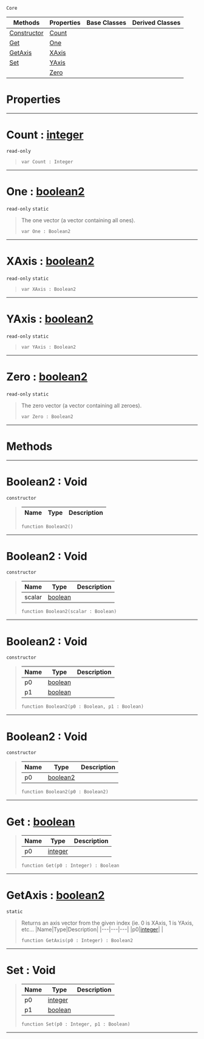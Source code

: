  `Core`

|Methods|Properties|Base Classes|Derived Classes|
|---|---|---|---|
|[ Constructor](https://github.com/ZilchEngine/ZilchDocs/blob/master/code_reference/nada_base_types/boolean2.md#boolean2-void)|[ Count](https://github.com/ZilchEngine/ZilchDocs/blob/master/code_reference/nada_base_types/boolean2.md#count-zilch-engine-docume)| | |
|[ Get](https://github.com/ZilchEngine/ZilchDocs/blob/master/code_reference/nada_base_types/boolean2.md#get-zilch-engine-document)|[ One](https://github.com/ZilchEngine/ZilchDocs/blob/master/code_reference/nada_base_types/boolean2.md#one-zilch-engine-document)| | |
|[ GetAxis](https://github.com/ZilchEngine/ZilchDocs/blob/master/code_reference/nada_base_types/boolean2.md#getaxis-zilch-engine-docu)|[ XAxis](https://github.com/ZilchEngine/ZilchDocs/blob/master/code_reference/nada_base_types/boolean2.md#xaxis-zilch-engine-docume)| | |
|[ Set](https://github.com/ZilchEngine/ZilchDocs/blob/master/code_reference/nada_base_types/boolean2.md#set-void)|[ YAxis](https://github.com/ZilchEngine/ZilchDocs/blob/master/code_reference/nada_base_types/boolean2.md#yaxis-zilch-engine-docume)| | |
| |[ Zero](https://github.com/ZilchEngine/ZilchDocs/blob/master/code_reference/nada_base_types/boolean2.md#zilch-zilch-engine-documen)| | |


 #  Properties


---  
 #  Count : [integer](https://github.com/ZilchEngine/ZilchDocs/blob/master/code_reference/nada_base_types/integer.md)

 `read-only`

> 
> ``` lang=cpp, name=Nada
> var Count : Integer


---  
 #  One : [boolean2](https://github.com/ZilchEngine/ZilchDocs/blob/master/code_reference/nada_base_types/boolean2.md)

 `read-only` `static`

> The one vector (a vector containing all ones).
> ``` lang=cpp, name=Nada
> var One : Boolean2


---  
 #  XAxis : [boolean2](https://github.com/ZilchEngine/ZilchDocs/blob/master/code_reference/nada_base_types/boolean2.md)

 `read-only` `static`

> 
> ``` lang=cpp, name=Nada
> var XAxis : Boolean2


---  
 #  YAxis : [boolean2](https://github.com/ZilchEngine/ZilchDocs/blob/master/code_reference/nada_base_types/boolean2.md)

 `read-only` `static`

> 
> ``` lang=cpp, name=Nada
> var YAxis : Boolean2


---  
 #  Zero : [boolean2](https://github.com/ZilchEngine/ZilchDocs/blob/master/code_reference/nada_base_types/boolean2.md)

 `read-only` `static`

> The zero vector (a vector containing all zeroes).
> ``` lang=cpp, name=Nada
> var Zero : Boolean2


---  
 #  Methods


---  
 #  Boolean2 : Void

 `constructor`

> 
> |Name|Type|Description|
> |---|---|---|
> ``` lang=cpp, name=Nada
> function Boolean2()
> ``` 


---  
 #  Boolean2 : Void

 `constructor`

> 
> |Name|Type|Description|
> |---|---|---|
> |scalar|[boolean](https://github.com/ZilchEngine/ZilchDocs/blob/master/code_reference/nada_base_types/boolean.md)| |
> ``` lang=cpp, name=Nada
> function Boolean2(scalar : Boolean)
> ``` 


---  
 #  Boolean2 : Void

 `constructor`

> 
> |Name|Type|Description|
> |---|---|---|
> |p0|[boolean](https://github.com/ZilchEngine/ZilchDocs/blob/master/code_reference/nada_base_types/boolean.md)| |
> |p1|[boolean](https://github.com/ZilchEngine/ZilchDocs/blob/master/code_reference/nada_base_types/boolean.md)| |
> ``` lang=cpp, name=Nada
> function Boolean2(p0 : Boolean, p1 : Boolean)
> ``` 


---  
 #  Boolean2 : Void

 `constructor`

> 
> |Name|Type|Description|
> |---|---|---|
> |p0|[boolean2](https://github.com/ZilchEngine/ZilchDocs/blob/master/code_reference/nada_base_types/boolean2.md)| |
> ``` lang=cpp, name=Nada
> function Boolean2(p0 : Boolean2)
> ``` 


---  
 #  Get : [boolean](https://github.com/ZilchEngine/ZilchDocs/blob/master/code_reference/nada_base_types/boolean.md)

> 
> |Name|Type|Description|
> |---|---|---|
> |p0|[integer](https://github.com/ZilchEngine/ZilchDocs/blob/master/code_reference/nada_base_types/integer.md)| |
> ``` lang=cpp, name=Nada
> function Get(p0 : Integer) : Boolean
> ``` 


---  
 #  GetAxis : [boolean2](https://github.com/ZilchEngine/ZilchDocs/blob/master/code_reference/nada_base_types/boolean2.md)

 `static`

> Returns an axis vector from the given index (ie. 0 is XAxis, 1 is YAxis, etc...
> |Name|Type|Description|
> |---|---|---|
> |p0|[integer](https://github.com/ZilchEngine/ZilchDocs/blob/master/code_reference/nada_base_types/integer.md)| |
> ``` lang=cpp, name=Nada
> function GetAxis(p0 : Integer) : Boolean2
> ``` 


---  
 #  Set : Void

> 
> |Name|Type|Description|
> |---|---|---|
> |p0|[integer](https://github.com/ZilchEngine/ZilchDocs/blob/master/code_reference/nada_base_types/integer.md)| |
> |p1|[boolean](https://github.com/ZilchEngine/ZilchDocs/blob/master/code_reference/nada_base_types/boolean.md)| |
> ``` lang=cpp, name=Nada
> function Set(p0 : Integer, p1 : Boolean)
> ``` 


---  
 

 